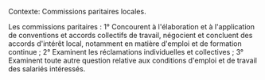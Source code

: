 Contexte: Commissions paritaires locales.

Les commissions paritaires : 1° Concourent à l'élaboration et à l'application de conventions et accords collectifs de travail, négocient et concluent des accords d'intérêt local, notamment en matière d'emploi et de formation continue ; 2° Examinent les réclamations individuelles et collectives ; 3° Examinent toute autre question relative aux conditions d'emploi et de travail des salariés intéressés.